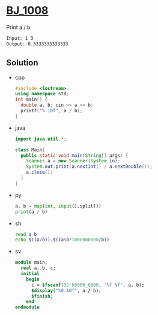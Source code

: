 # [BJ_1008](https://acmicpc.net/problem/1008)

Print a / b

```txt
Input: 1 3
Output: 0.3333333333333
```

## Solution

* cpp

  ```cpp
  #include <iostream>
  using namespace std;
  int main() {
    double a, b; cin >> a >> b;
    printf("%.10f", a / b);
  }
  ```

* java

  ```java
  import java.util.*;

  class Main{
    public static void main(String[] args) {
      Scanner a = new Scanner(System.in);
      System.out.print(a.nextInt() / a.nextDouble());
      a.close();
    }
  }
  ```

* py

  ```py
  a, b = map(int, input().split())
  print(a / b)
  ```

* sh

  ```sh
  read a b
  echo $((a/b)).$((a%b*1000000000/b))
  ```

* sv

  ```sv
  module main;
    real a, b, c;
    initial
      begin
        c = $fscanf(32'h8000_0000, "%f %f", a, b);
        $display("%0.10f", a / b);
        $finish;
      end
  endmodule
  ```

